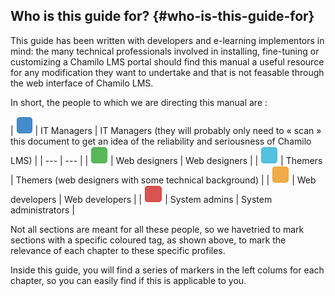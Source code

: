## Who is this guide for? {#who-is-this-guide-for}

This guide has been written with developers and e-learning implementors in mind: the many technical professionals involved in installing, fine-tuning or customizing a Chamilo LMS portal should find this manual a useful resource for any modification they want to undertake and that is not feasable through the web interface of Chamilo LMS.

In short, the people to which we are directing this manual are :

| ![](../assets/images1.png) | IT Managers | IT Managers (they will probably only need to « scan » this document to get an idea of the reliability and seriousness of Chamilo LMS) |
| --- | --- |
| ![](../assets/images6.png) | Web designers | Web designers |
| ![](../assets/images10.png) | Themers | Themers (web designers with some technical background) |
| ![](../assets/images11.png) | Web developers | Web developers |
| ![](../assets/images12.png) | System admins | System administrators |

Not all sections are meant for all these people, so we havetried to mark sections with a specific coloured tag, as shown above, to mark the relevance of each chapter to these specific profiles.

Inside this guide, you will find a series of markers in the left colums for each chapter, so you can easily find if this is applicable to you.
